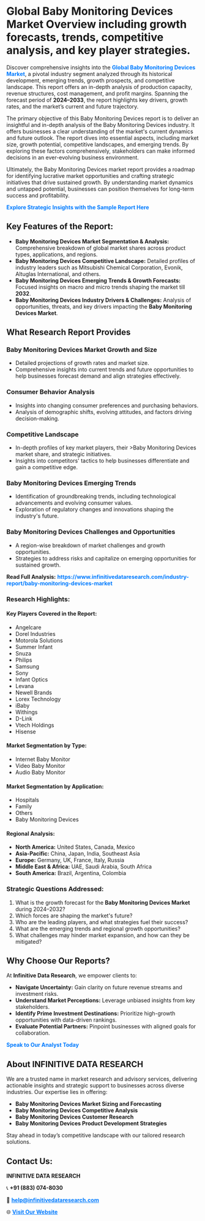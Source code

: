 <h1>Global Baby Monitoring Devices Market Overview including growth forecasts, trends, competitive analysis, and key player strategies.</h1>
<p>
Discover comprehensive insights into the 
<a href="https://www.infinitivedataresearch.com/industry-report/baby-monitoring-devices-market" rel="dofollow" style="color: #007BFF; text-decoration: none;"><strong>Global Baby Monitoring Devices Market</strong></a>, a pivotal industry segment analyzed through its historical development, emerging trends, growth prospects, and competitive landscape. This report offers an in-depth analysis of production capacity, revenue structures, cost management, and profit margins. Spanning the forecast period of <strong>2024–2033</strong>, the report highlights key drivers, growth rates, and the market’s current and future trajectory.
</p>
<p>
The primary objective of this Baby Monitoring Devices report is to deliver an insightful and in-depth analysis of the Baby Monitoring Devices industry. It offers businesses a clear understanding of the market's current dynamics and future outlook. The report dives into essential aspects, including market size, growth potential, competitive landscapes, and emerging trends. By exploring these factors comprehensively, stakeholders can make informed decisions in an ever-evolving business environment.
</p>
<p>
Ultimately, the Baby Monitoring Devices market report provides a roadmap for identifying lucrative market opportunities and crafting strategic initiatives that drive sustained growth. By understanding market dynamics and untapped potential, businesses can position themselves for long-term success and profitability.
</p>
<p>
<a href="https://www.infinitivedataresearch.com/request-sample/reportId=107467" style="color: #007BFF; text-decoration: none;"><strong>Explore Strategic Insights with the Sample Report Here</strong></a>
</p>

<h2>Key Features of the Report:</h2>
<ul>
<li><strong>Baby Monitoring Devices Market Segmentation & Analysis:</strong> Comprehensive breakdown of global market shares across product types, applications, and regions.</li>
<li><strong>Baby Monitoring Devices Competitive Landscape:</strong> Detailed profiles of industry leaders such as Mitsubishi Chemical Corporation, Evonik, Altuglas International, and others.</li>
<li><strong>Baby Monitoring Devices Emerging Trends & Growth Forecasts:</strong> Focused insights on macro and micro trends shaping the market till <strong>2032</strong>.</li>
<li><strong>Baby Monitoring Devices Industry Drivers & Challenges:</strong> Analysis of opportunities, threats, and key drivers impacting the <strong>Baby Monitoring Devices Market</strong>.</li>
</ul>

<h2>What Research Report Provides</h2>
<h3>Baby Monitoring Devices Market Growth and Size</h3>
<ul>
<li>Detailed projections of growth rates and market size.</li>
<li>Comprehensive insights into current trends and future opportunities to help businesses forecast demand and align strategies effectively.</li>
</ul>

<h3>Consumer Behavior Analysis</h3>
<ul>
<li>Insights into changing consumer preferences and purchasing behaviors.</li>
<li>Analysis of demographic shifts, evolving attitudes, and factors driving decision-making.</li>
</ul>

<h3>Competitive Landscape</h3>
<ul>
<li>In-depth profiles of key market players, their >Baby Monitoring Devices market share, and strategic initiatives.</li>
<li>Insights into competitors' tactics to help businesses differentiate and gain a competitive edge.</li>
</ul>

<h3>Baby Monitoring Devices Emerging Trends</h3>
<ul>
<li>Identification of groundbreaking trends, including technological advancements and evolving consumer values.</li>
<li>Exploration of regulatory changes and innovations shaping the industry's future.</li>
</ul>

<h3>Baby Monitoring Devices Challenges and Opportunities</h3>
<ul>
<li>A region-wise breakdown of market challenges and growth opportunities.</li>
<li>Strategies to address risks and capitalize on emerging opportunities for sustained growth.</li>
</ul>
<p><strong>Read Full Analysis:</strong> <a href="https://www.infinitivedataresearch.com/industry-report/baby-monitoring-devices-market" rel="dofollow" style="color: #007BFF; text-decoration: none;"><strong>https://www.infinitivedataresearch.com/industry-report/baby-monitoring-devices-market</strong></a></p>
<h3>Research Highlights:</h3>
<h4>Key Players Covered in the Report:</h4>
<ul><li>Angelcare</li><li>Dorel Industries</li><li>Motorola Solutions</li><li>Summer Infant</li><li>Snuza</li><li>Philips</li><li>Samsung</li><li>Sony</li><li>Infant Optics</li><li>Levana</li><li>Newell Brands</li><li>Lorex Technology</li><li>iBaby</li><li>Withings</li><li>D-Link</li><li>Vtech Holdings</li><li>Hisense</li></ul>
<h4>Market Segmentation by Type:</h4>
<ul><li>Internet Baby Monitor</li><li>Video Baby Monitor</li><li>Audio Baby Monitor</li></ul>
<h4>Market Segmentation by Application:</h4>
<ul><li>Hospitals</li><li>Family</li><li>Others</li><li>Baby Monitoring Devices</li></ul>

<h4>Regional Analysis:</h4>
<ul>
<li><strong>North America:</strong> United States, Canada, Mexico</li>
<li><strong>Asia-Pacific:</strong> China, Japan, India, Southeast Asia</li>
<li><strong>Europe:</strong> Germany, UK, France, Italy, Russia</li>
<li><strong>Middle East & Africa:</strong> UAE, Saudi Arabia, South Africa</li>
<li><strong>South America:</strong> Brazil, Argentina, Colombia</li>
</ul>

<h3>Strategic Questions Addressed:</h3>
<ol>
<li>What is the growth forecast for the <strong>Baby Monitoring Devices Market</strong> during 2024–2032?</li>
<li>Which forces are shaping the market's future?</li>
<li>Who are the leading players, and what strategies fuel their success?</li>
<li>What are the emerging trends and regional growth opportunities?</li>
<li>What challenges may hinder market expansion, and how can they be mitigated?</li>
</ol>

<h2>Why Choose Our Reports?</h2>
<p>At <strong>Infinitive Data Research</strong>, we empower clients to:</p>
<ul>
<li><strong>Navigate Uncertainty:</strong> Gain clarity on future revenue streams and investment risks.</li>
<li><strong>Understand Market Perceptions:</strong> Leverage unbiased insights from key stakeholders.</li>
<li><strong>Identify Prime Investment Destinations:</strong> Prioritize high-growth opportunities with data-driven rankings.</li>
<li><strong>Evaluate Potential Partners:</strong> Pinpoint businesses with aligned goals for collaboration.</li>
</ul>
<p><a href="https://www.infinitivedataresearch.com/industry-report/baby-monitoring-devices-market" rel="dofollow" style="color: #007BFF; text-decoration: none;"><strong>Speak to Our Analyst Today</strong></a></p>

<h2>About INFINITIVE DATA RESEARCH</h2>
<p>We are a trusted name in market research and advisory services, delivering actionable insights and strategic support to businesses across diverse industries. Our expertise lies in offering:</p>
<ul>
<li><strong>Baby Monitoring Devices Market Sizing and Forecasting</strong></li>
<li><strong>Baby Monitoring Devices Competitive Analysis</strong></li>
<li><strong>Baby Monitoring Devices Customer Research</strong></li>
<li><strong>Baby Monitoring Devices Product Development Strategies</strong></li>
</ul>
<p>Stay ahead in today’s competitive landscape with our tailored research solutions.</p>

<h2>Contact Us:</h2>
<p><strong>INFINITIVE DATA RESEARCH</strong></p>
<p>📞 <strong>+91 (883) 074-8030</strong></p>
<p>📧 <strong><a href="mailto:help@infinitivedataresearch.com" style="color: #007BFF;">help@infinitivedataresearch.com</a></strong></p>
<p>🌐 <strong><a href="https://www.infinitivedataresearch.com" rel="dofollow" style="color: #007BFF;">Visit Our Website</a></strong></p>